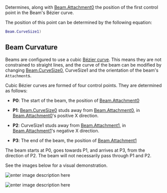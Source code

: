 Determines, along with [Beam.Attachment0](https://developer.roblox.com/api-reference/property/Beam/Attachment0) the position of the first control point in the Beam's Bézier curve.

The position of this point can be determined by the following equation:

```lua
Beam.CurveSize1)
```

## Beam Curvature

Beams are configured to use a cubic [Bézier curve][1]. This means they are not constrained to straight lines, and the curve of the beam can be modified by changing [Beam.CurveSize0](https://developer.roblox.com/api-reference/property/Beam/CurveSize0), CurveSize1 and the orientation of the beam's `Attachment`s.

Cubic Bézier curves are formed of four control points. They are determined as follows:

 - **P0**: The start of the beam, the position of [Beam.Attachment0](https://developer.roblox.com/api-reference/property/Beam/Attachment0)

 - **P1**: [Beam.CurveSize0](https://developer.roblox.com/api-reference/property/Beam/CurveSize0) studs away from [Beam.Attachment0](https://developer.roblox.com/api-reference/property/Beam/Attachment0), in [Beam.Attachment0](https://developer.roblox.com/api-reference/property/Beam/Attachment0)'s positive X direction.

 - **P2**: CurveSize1 studs away from [Beam.Attachment1](https://developer.roblox.com/api-reference/property/Beam/Attachment1), in [Beam.Attachment1](https://developer.roblox.com/api-reference/property/Beam/Attachment1)'s negative X direction.

 - **P3**: The end of the beam, the position of [Beam.Attachment1](https://developer.roblox.com/api-reference/property/Beam/Attachment1)

The beam starts at P0, goes towards P1, and arrives at P3, from the direction of P2. The beam will not necessarily pass through P1 and P2.

 See the images below for a visual demonstration.

![enter image description here][2]

![enter image description here][3]

[1]: https://en.wikipedia.org/wiki/B%C3%A9zier_curve

[2]: https://developer.roblox.com/assets/5b440a3b46591e820b82a430/BeamCurve1.png

[3]: https://developer.roblox.com/assets/5b4faa21f80cc8770b8530bb/BeamCurve2.png